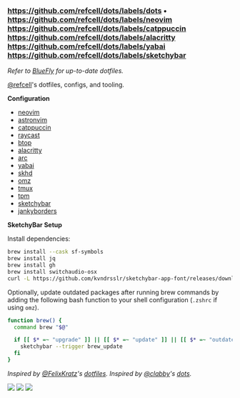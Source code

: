 ### https://github.com/refcell/dots/labels/dots • https://github.com/refcell/dots/labels/neovim https://github.com/refcell/dots/labels/catppuccin https://github.com/refcell/dots/labels/alacritty https://github.com/refcell/dots/labels/yabai https://github.com/refcell/dots/labels/sketchybar

_Refer to [BlueFly](https://github.com/refcell/bluefly) for up-to-date dotfiles._

[@refcell](https://github.com/refcell)'s dotfiles, configs, and tooling.

**Configuration**

- [neovim](https://github.com/neovim/neovim)
- [astronvim](https://github.com/AstroNvim/AstroNvim)
- [catppuccin](https://github.com/catppuccin/catppuccin)
- [raycast](https://github.com/raycast)
- [btop](https://github.com/aristocratos/btop)
- [alacritty](https://github.com/alacritty/alacritty)
- [arc](https://arc.net/)
- [yabai](https://github.com/koekeishiya/yabai)
- [skhd](https://github.com/koekeishiya/skhd)
- [omz](https://github.com/ohmyzsh/ohmyzsh)
- [tmux](https://github.com/tmux/tmux)
- [tpm](https://github.com/tmux-plugins/tpm)
- [sketchybar](https://github.com/FelixKratz/SketchyBar)
- [jankyborders](https://github.com/FelixKratz/JankyBorders)

**SketchyBar Setup**

Install dependencies:

```sh
brew install --cask sf-symbols
brew install jq
brew install gh
brew install switchaudio-osx
curl -L https://github.com/kvndrsslr/sketchybar-app-font/releases/download/v1.0.16/sketchybar-app-font.ttf -o $HOME/Library/Fonts/sketchybar-app-font.ttf
```

Optionally, update outdated packages after running brew commands by adding the following
bash function to your shell configuration (`.zshrc` if using `omz`).

```sh
function brew() {
  command brew "$@" 

  if [[ $* =~ "upgrade" ]] || [[ $* =~ "update" ]] || [[ $* =~ "outdated" ]]; then
    sketchybar --trigger brew_update
  fi
}
```

_Inspired by [@FelixKratz]()'s [dotfiles]()._
_Inspired by [@clabby](https://github.com/clabby)'s [dots](https://github.com/clabby/dots)._

<a href="https://dotfyle.com/refcell/dots-confs-nvim"><img src="https://dotfyle.com/refcell/dots-confs-nvim/badges/plugins?style=flat" /></a>
<a href="https://dotfyle.com/refcell/dots-confs-nvim"><img src="https://dotfyle.com/refcell/dots-confs-nvim/badges/leaderkey?style=flat" /></a>
<a href="https://dotfyle.com/refcell/dots-confs-nvim"><img src="https://dotfyle.com/refcell/dots-confs-nvim/badges/plugin-manager?style=flat" /></a>
